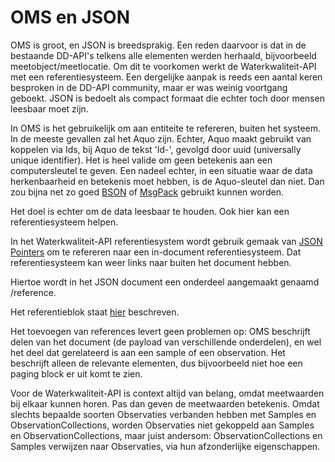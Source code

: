 # OMS en JSON

OMS is groot, en JSON is breedsprakig. Een reden daarvoor is dat in de bestaande DD-API's telkens alle elementen werden herhaald, bijvoorbeeld meetobject/meetlocatie.
Om dit te voorkomen werkt de Waterkwaliteit-API met een referentiesysteem.
Een dergelijke aanpak is reeds een aantal keren besproken in de DD-API community, maar er was weinig voortgang geboekt.
JSON is bedoelt als compact formaat die echter toch door mensen leesbaar moet zijn.

In OMS is het gebruikelijk om aan entiteite te refereren, buiten het systeem.
In de meeste gevallen zal het Aquo zijn. Echter, Aquo maakt gebruikt van koppelen via Ids, bij Aquo de tekst 'Id-', gevolgd door uuid (universally unique identifier). Het is heel valide om geen betekenis aan een computersleutel te geven. Een nadeel echter, in een situatie waar de data herkenbaarheid en betekenis moet hebben, is de Aquo-sleutel dan niet.
Dan zou bijna net zo goed [BSON](https://bsonspec.org/) of [MsgPack](https://msgpack.org/) gebruikt kunnen worden.

Het doel is echter om de data leesbaar te houden. Ook hier kan een referentiesysteem helpen.

In het Waterkwaliteit-API referentiesystem wordt gebruik gemaak van [JSON Pointers](https://www.rfc-editor.org/rfc/rfc6901.html) om te refereren naar een in-document referentiesysteem.
Dat referentiesysteem kan weer links naar buiten het document hebben.

Hiertoe wordt in het JSON document een onderdeel aangemaakt genaamd /reference.

Het referentieblok staat [hier](referentieblok.md) beschreven.

Het toevoegen van references levert geen problemen op: OMS beschrijft delen van het document (de payload van verschillende onderdelen), en wel het deel dat gerelateerd is aan een sample of een observation. Het beschrijft alleen de relevante elementen, dus bijvoorbeeld niet hoe een paging block er uit komt te zien.

Voor de Waterkwaliteit-API is context altijd van belang, omdat meetwaarden bij elkaar kunnen horen. Pas dan geven de meetwaarden betekenis. Omdat slechts bepaalde soorten Observaties verbanden hebben met Samples en ObservationCollections, worden Observaties niet gekoppeld aan Samples en ObservationCollections, maar juist andersom: ObservationCollections en Samples verwijzen naar Observaties, via hun afzonderlijke eigenschappen.
